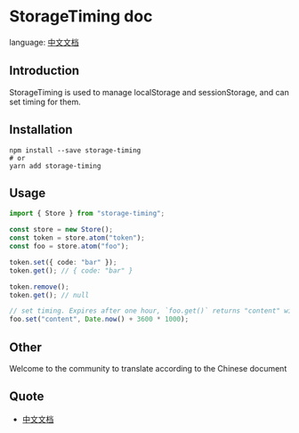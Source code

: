 # StorageTiming doc

language: [中文文档][1]

## Introduction

StorageTiming is used to manage localStorage and sessionStorage, and can set timing for them.

## Installation

```shell
npm install --save storage-timing
# or
yarn add storage-timing
```

## Usage

```ts
import { Store } from "storage-timing";

const store = new Store();
const token = store.atom("token");
const foo = store.atom("foo");

token.set({ code: "bar" });
token.get(); // { code: "bar" }

token.remove();
token.get(); // null

// set timing. Expires after one hour, `foo.get()` returns "content" within one hour and null after one hour.
foo.set("content", Date.now() + 3600 * 1000);
```

## Other

Welcome to the community to translate according to the Chinese document

## Quote

- [中文文档][1]

[1]: https://github.com/xxwwp/StorageTiming/blob/main/docs/zh.md
